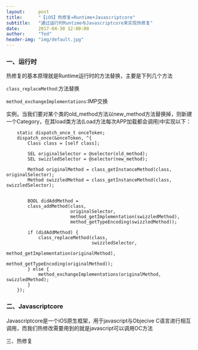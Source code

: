 ```yaml
---
layout:     post
title:      "【iOS】热修复=Runtime+Javascriptcore"
subtitle:   "通过运行时Runtime与Javascriptcore来实现热修复"
date:       2017-04-30 12:00:00
author:     "Ted"
header-img: "img/default.jpg"
---
```


### 一、运行时

热修复的基本原理就是Runtime运行时的方法替换，主要是下列几个方法

`class_replaceMethod`:方法替换

`method_exchangeImplementations`:IMP交换

实例，当我们要对某个类的old_method方法以new_method方法替换掉，则新建一个Category，在其load类方法(Load方法每次APP加载都会调用)中实现以下：

```
    static dispatch_once_t onceToken;
    dispatch_once(&onceToken, ^{
        Class class = [self class];
        
        SEL originalSelector = @selector(old_method);
        SEL swizzledSelector = @selector(new_method);
        
        Method originalMethod = class_getInstanceMethod(class, originalSelector);
        Method swizzledMethod = class_getInstanceMethod(class, swizzledSelector);
        
        
        BOOL didAddMethod =
        class_addMethod(class,
                        originalSelector,
                        method_getImplementation(swizzledMethod),
                        method_getTypeEncoding(swizzledMethod));
        
        if (didAddMethod) {
            class_replaceMethod(class,
                                swizzledSelector,
                                method_getImplementation(originalMethod),
                                method_getTypeEncoding(originalMethod));
        } else {
            method_exchangeImplementations(originalMethod, swizzledMethod);
        }
    });
```

### 二、Javascriptcore

Javascriptcore是一个iOS原生框架，用于javascript与Objecive C语言进行相互调用，而我们热修改需要用到的就是javascript可以调用OC方法

三、热修复